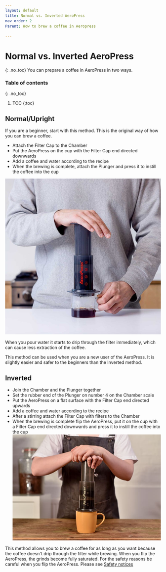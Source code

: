 ```yaml
---
layout: default
title: Normal vs. Inverted AeroPress
nav_order: 2
Parent: How to brew a coffee in Aeropress

---
```

# Normal vs. Inverted AeroPress
{: .no_toc}
You can prepare a coffee in AeroPress in two ways.
### Table of contents
{: .no_toc}

1. TOC
{:toc}

## **Normal/Upright**

If you are a beginner, start with this method. This is the original way of how you can brew a coffee.

- Attach the Filter Cap to the Chamber
- Put the AeroPress on the cup with the Filter Cap end directed downwards
- Add a coffee and water according to the recipe
- When the brewing is complete, attach the Plunger and press it to instill the coffee into the cup

![image](../../assets/images/AeroPress-Original-Coffee-Maker_700x.jpg)

When you pour water it starts to drip through the filter immediately, which can cause less extraction of the coffee.

This method can be used when you are a new user of the AeroPress. It is slightly easier and safer to the beginners than the Inverted method.

## **Inverted**

- Join the Chamber and the Plunger together
- Set the rubber end of the Plunger on number 4 on the Chamber scale
- Put the AeroPress on a flat surface with the Filter Cap end directed upwards
- Add a coffee and water according to the recipe
- After a stirring attach the Filter Cap with filters to the Chamber
- When the brewing is complete flip the AeroPress, put it on the cup with a Filter Cap end directed downwards and press it to instill the coffee into the cup
![image](../../assets/images/aeropress-plunge.jpg)

This method allows you to brew a coffee for as long as you want because the coffee doesn't drip through the filter while brewing. When you flip the AeroPress, the grinds become fully saturated. For the safety reasons be careful when you flip the AeroPress. Please see [Safety notices](../Safety-notices/index.md)